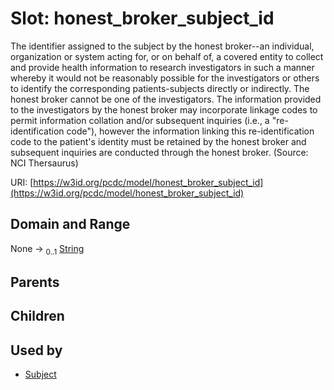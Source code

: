 
# Slot: honest_broker_subject_id


The identifier assigned to the subject by the honest broker--an individual, organization or system acting for, or on behalf of, a covered entity to collect and provide health information to research investigators in such a manner whereby it would not be reasonably possible for the investigators or others to identify the corresponding patients-subjects directly or indirectly. The honest broker cannot be one of the investigators. The information provided to the investigators by the honest broker may incorporate linkage codes to permit information collation and/or subsequent inquiries (i.e., a "re-identification code"), however the information linking this re-identification code to the patient's identity must be retained by the honest broker and subsequent inquiries are conducted through the honest broker. (Source: NCI Thersaurus)

URI: [https://w3id.org/pcdc/model/honest_broker_subject_id](https://w3id.org/pcdc/model/honest_broker_subject_id)


## Domain and Range

None &#8594;  <sub>0..1</sub> [String](types/String.md)

## Parents


## Children


## Used by

 * [Subject](Subject.md)
